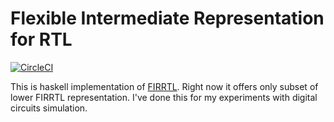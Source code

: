 # Flexible Intermediate Representation for RTL

[![CircleCI](https://circleci.com/gh/jkopanski/firrtl.svg?style=svg)](https://circleci.com/gh/jkopanski/firrtl)

This is haskell implementation of [FIRRTL](https://github.com/freechipsproject/firrtl).
Right now it offers only subset of lower FIRRTL representation.
I've done this for my experiments with digital circuits simulation.
